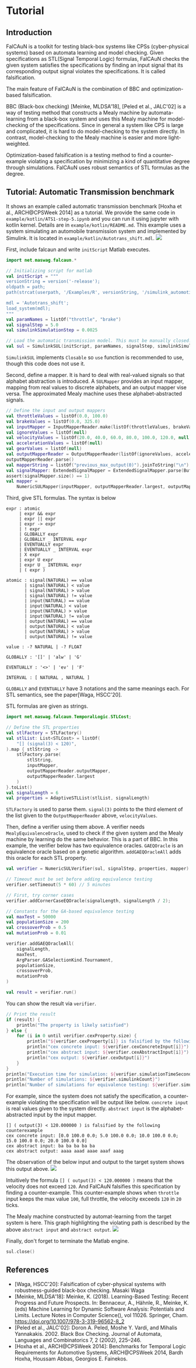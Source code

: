# Tutorial
## Introduction
FalCAuN is a toolkit for testing black-box systems like CPSs (cyber-physical systems) based on automata learning and model checking.
Given specifications as STL(Signal Temporal Logic) formulas,
FalCAuN checks the given system satisfies the specifications by finding an input signal that its corresponding output signal violates the specifications.
It is called falsification.

The main feature of FalCAuN is the combination of BBC and optimization-based falsification.

BBC (Black-box checking) [Meinke, MLDSA'18], [Peled et al., JALC'02] is a way of testing method that constructs a Mealy machine by automata-learning from a black-box system and
uses this Mealy machine for model-checking of the specifications.
Since in general a system like CPS is large and complicated,
it is hard to do model-checking to the system directly.
In contrast, model-checking to the Mealy machine is easier and more light-weighted.

Optimization-based falsification is a testing method to find a counter-example
violating a specification by minimizing a kind of quantitative degree through simulations. FalCAuN uses robust semantics of STL formulas as the degree.

<!-- ![](bbc-workflow.png) -->

## Tutorial: Automatic Transmission benchmark
It shows an example called automatic transmission benchmark [Hoxha et al., ARCH@CPSWeek 2014] as a tutorial.
We provide the same code in `example/kotlin/ATS1-step-5.ipynb` and you can run it using jupyter with kotlin kernel.
Details are in `example/kotlin/README.md`.
This example uses a system simulating an automobile transmission system and implemented by Simulink.
It is located in `example/kotlin/Autotrans_shift.mdl`.
![](ats.png)

First, include falcaun and write `initScript` Matlab executes.
```kotlin
import net.maswag.falcaun.*

// Initializing script for matlab
val initScript = """
versionString = version('-release');
oldpath = path;
path(strcat(userpath, '/Examples/R', versionString, '/simulink_automotive/ModelingAnAutomaticTransmissionControllerExample/'), oldpath);

mdl = 'Autotrans_shift';
load_system(mdl);
"""
val paramNames = listOf("throttle", "brake")
val signalStep = 5.0
val simulinkSimulationStep = 0.0025

// Load the automatic transmission model. This must be manually closed!!
val sul = SimulinkSUL(initScript, paramNames, signalStep, simulinkSimulationStep)
```
`SimulinkSUL` implements `Closable` so `use` function is recommended to use, though this code does not use it.

Second, define a mapper.
It is hard to deal with real-valued signals so that
alphabet abstraction is introduced.
A `SULMapper` provides an input mapper, mapping from real values to discrete alphabets, and an output mapper vise versa.
The approximated Mealy machine uses these alphabet-abstracted signals.
```kotlin
// Define the input and output mappers
val throttleValues = listOf(0.0, 100.0)
val brakeValues = listOf(0.0, 325.0)
val inputMapper = InputMapperReader.make(listOf(throttleValues, brakeValues))
val ignoreValues = listOf(null)
val velocityValues = listOf(20.0, 40.0, 60.0, 80.0, 100.0, 120.0, null)
val accelerationValues = listOf(null)
val gearValues = listOf(null)
val outputMapperReader = OutputMapperReader(listOf(ignoreValues, accelerationValues, gearValues, velocityValues))
outputMapperReader.parse()
val mapperString = listOf("previous_max_output(0)").joinToString("\n")
val signalMapper: ExtendedSignalMapper = ExtendedSignalMapper.parse(BufferedReader(StringReader(mapperString)))
assert(signalMapper.size() == 1)
val mapper =
    NumericSULMapper(inputMapper, outputMapperReader.largest, outputMapperReader.outputMapper, signalMapper)
```

Third, give STL formulas.
The syntax is below
```
expr : atomic
     | expr && expr
     | expr || expr
     | expr -> expr
     | ! expr
     | GLOBALLY expr
     | GLOBALLY _ INTERVAL expr
     | EVENTUALLY expr
     | EVENTUALLY _ INTERVAL expr
     | X expr
     | expr U expr
     | expr U _ INTERVAL expr
     | ( expr )

atomic : signal(NATURAL) == value
       | signal(NATURAL) < value
       | signal(NATURAL) > value
       | signal(NATURAL) != value
       | input(NATURAL) == value
       | input(NATURAL) < value
       | input(NATURAL) > value
       | input(NATURAL) != value
       | output(NATURAL) == value
       | output(NATURAL) < value
       | output(NATURAL) > value
       | output(NATURAL) != value

value : -? NATURAL | -? FLOAT

GLOBALLY : '[]' | 'alw' | 'G'

EVENTUALLY : '<>' | 'ev' | 'F'

INTERVAL : [ NATURAL , NATURAL ]
```
`GLOBALLY` and `EVENTUALLY` have 3 notations and the same meanings each.
For STL semantics, see the paper[Waga, HSCC'20].

STL formulas are given as strings.
```kotlin
import net.maswag.falcaun.TemporalLogic.STLCost;

// Define the STL properties
val stlFactory = STLFactory()
val stlList: List<STLCost> = listOf(
    "[] (signal(3) < 120)",
).map { stlString ->
    stlFactory.parse(
        stlString,
        inputMapper,
        outputMapperReader.outputMapper,
        outputMapperReader.largest
    )
}.toList()
val signalLength = 6
val properties = AdaptiveSTLList(stlList, signalLength)
```
`STLFactory` is used to parse them.
`signal(3)` points to the third element of the list given to the `OutputMapperReader` above, `velocityValues`.

<!-- `AdaptiveSTLList` has the feature to find a violating signal efficiently. [Shijubo+, RV'21] -->

Then, define a verifier using them above.
A verifier needs `MealyEquivalenceOracle`, used to check
if the given system and the Mealy machine by learning do the same behavior.
This is a part of BBC.
In this example, the verifier below has two equivalence oracles.
`GAEQOracle` is an equivalence oracle based on a genetic algorithm.
`addGAEQOracleAll` adds this oracle for each STL property.
```kotlin
val verifier = NumericSULVerifier(sul, signalStep, properties, mapper)

// Timeout must be set before adding equivalence testing
verifier.setTimeout(5 * 60) // 5 minutes

// First, try corner cases
verifier.addCornerCaseEQOracle(signalLength, signalLength / 2);

// Constants for the GA-based equivalence testing
val maxTest = 50000
val populationSize = 200
val crossoverProb = 0.5
val mutationProb = 0.01

verifier.addGAEQOracleAll(
    signalLength,
    maxTest,
    ArgParser.GASelectionKind.Tournament,
    populationSize,
    crossoverProb,
    mutationProb
)

val result = verifier.run()
```

You can show the result via `verifier`.
```kotlin
// Print the result
if (result) {
    println("The property is likely satisfied")
} else {
    for (i in 0 until verifier.cexProperty.size) {
        println("${verifier.cexProperty[i]} is falsified by the following counterexample")
        println("cex concrete input: ${verifier.cexConcreteInput[i]}")
        println("cex abstract input: ${verifier.cexAbstractInput[i]}")
        println("cex output: ${verifier.cexOutput[i]}")
    }
}
println("Execution time for simulation: ${verifier.simulationTimeSecond} [sec]")
println("Number of simulations: ${verifier.simulinkCount}")
println("Number of simulations for equivalence testing: ${verifier.simulinkCountForEqTest}")
```

For example, since the system does not satisfy the specification,
a counter-example violating the specification will be output like below.
`concrete input` is real values given to the system directly.
`abstract input` is the alphabet-abstracted input by the input mapper.
```
[] ( output(3) < 120.000000 ) is falsified by the following counterexample
cex concrete input: [0.0 100.0 0.0; 5.0 100.0 0.0; 10.0 100.0 0.0; 15.0 100.0 0.0; 20.0 100.0 0.0]
cex abstract input: ba ba ba ba ba
cex abstract output: aaaa aaad aaae aaaf aaag
```

The observation of the below input and output to the target system shows this output above.
![](timeline.png)

Intuitively the formula `[] ( output(3) < 120.000000 )` means that
the velocity does not exceed `120`.
And FalCAuN falsifies this specification by finding a counter-example.
This counter-example shows when `throttle` input keeps the max value `100`, full throttle, the velocity exceeds `120` in `20` ticks.

The Mealy machine constructed by automat-learning from the target system is here.
This graph highlighting the violating path is described by the above `abstract input` and `abstract output`.
![](learned-mealy-machine.png)


Finally, don't forget to terminate the Matlab engine.
```kotlin
sul.close()
```

References
----------

<!-- - [Shijubo+, RV'21] Efficient Black-Box Checking via Model Checking with Strengthened Specifications. Junya Shijubo, Masaki Waga, and Kohei Suenaga -->
- [Waga, HSCC'20]: Falsification of cyber-physical systems with robustness-guided black-box checking. Masaki Waga
- [Meinke, MLDSA'18]: Meinke, K. (2018). Learning-Based Testing: Recent Progress and Future Prospects. In: Bennaceur, A., Hähnle, R., Meinke, K. (eds) Machine Learning for Dynamic Software Analysis: Potentials and Limits. Lecture Notes in Computer Science(), vol 11026. Springer, Cham. https://doi.org/10.1007/978-3-319-96562-8_2
- [Peled et al., JALC'02]: Doron A. Peled, Moshe Y. Vardi, and Mihalis Yannakakis. 2002. Black Box Checking. Journal of Automata, Languages and Combinatorics 7, 2 (2002), 225–246.
- [Hoxha et al., ARCH@CPSWeek 2014]: Benchmarks for Temporal Logic Requirements for Automotive Systems, ARCH@CPSWeek 2014, Bardh Hoxha, Houssam Abbas, Georgios E. Fainekos.
